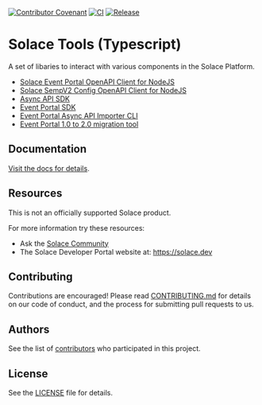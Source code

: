 [![Contributor Covenant](https://img.shields.io/badge/Contributor%20Covenant-v2.0%20adopted-ff69b4.svg)](CODE_OF_CONDUCT.md)
[![CI](https://github.com/SolaceLabs/solace-tools-typescript/actions/workflows/ci.yml/badge.svg)](https://github.com/SolaceLabs/solace-tools-typescript/actions/workflows/ci.yml)
[![Release](https://github.com/SolaceLabs/solace-tools-typescript/actions/workflows/release.yml/badge.svg)](https://github.com/SolaceLabs/solace-tools-typescript/actions/workflows/release.yml)


# Solace Tools (Typescript)

A set of libaries to interact with various components in the Solace Platform.

- [Solace Event Portal OpenAPI Client for NodeJS](./packages/ep-openapi-node)
- [Solace SempV2 Config OpenAPI Client for NodeJS](./packages/sempv2-config-openapi-node)
- [Async API SDK](./packages/ep-asyncapi)
- [Event Portal SDK](./packages/ep-sdk)
- [Event Portal Async API Importer CLI](./packages/ep-async-api-importer)
- [Event Portal 1.0 to 2.0 migration tool](./packages/ep-migrate)

## Documentation

[Visit the docs for details](https://solacelabs.github.io/solace-tools-typescript/).

## Resources

This is not an officially supported Solace product.

For more information try these resources:

- Ask the [Solace Community](https://solace.community)
- The Solace Developer Portal website at: https://solace.dev

## Contributing

Contributions are encouraged! Please read [CONTRIBUTING.md](CONTRIBUTING.md) for details on our code of conduct, and the process for submitting pull requests to us.

## Authors

See the list of [contributors](https://github.com/SolaceLabs/solace-tools-typescript/graphs/contributors) who participated in this project.

## License

See the [LICENSE](LICENSE) file for details.
